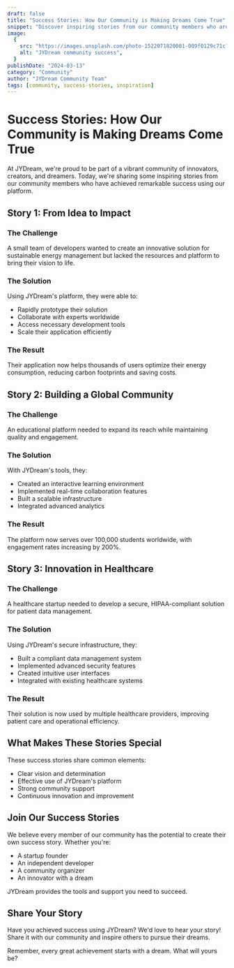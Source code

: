 ```yaml
---
draft: false
title: "Success Stories: How Our Community is Making Dreams Come True"
snippet: "Discover inspiring stories from our community members who are using JYDream to bring their innovative ideas to life and achieve remarkable success."
image:
  {
    src: "https://images.unsplash.com/photo-1522071820081-009f0129c71c?&fit=crop&w=430&h=240",
    alt: "JYDream community success",
  }
publishDate: "2024-03-13"
category: "Community"
author: "JYDream Community Team"
tags: [community, success-stories, inspiration]
---
```


# Success Stories: How Our Community is Making Dreams Come True

At JYDream, we're proud to be part of a vibrant community of innovators, creators, and dreamers. Today, we're sharing some inspiring stories from our community members who have achieved remarkable success using our platform.

## Story 1: From Idea to Impact

### The Challenge

A small team of developers wanted to create an innovative solution for sustainable energy management but lacked the resources and platform to bring their vision to life.

### The Solution

Using JYDream's platform, they were able to:

- Rapidly prototype their solution
- Collaborate with experts worldwide
- Access necessary development tools
- Scale their application efficiently

### The Result

Their application now helps thousands of users optimize their energy consumption, reducing carbon footprints and saving costs.

## Story 2: Building a Global Community

### The Challenge

An educational platform needed to expand its reach while maintaining quality and engagement.

### The Solution

With JYDream's tools, they:

- Created an interactive learning environment
- Implemented real-time collaboration features
- Built a scalable infrastructure
- Integrated advanced analytics

### The Result

The platform now serves over 100,000 students worldwide, with engagement rates increasing by 200%.

## Story 3: Innovation in Healthcare

### The Challenge

A healthcare startup needed to develop a secure, HIPAA-compliant solution for patient data management.

### The Solution

Using JYDream's secure infrastructure, they:

- Built a compliant data management system
- Implemented advanced security features
- Created intuitive user interfaces
- Integrated with existing healthcare systems

### The Result

Their solution is now used by multiple healthcare providers, improving patient care and operational efficiency.

## What Makes These Stories Special

These success stories share common elements:

- Clear vision and determination
- Effective use of JYDream's platform
- Strong community support
- Continuous innovation and improvement

## Join Our Success Stories

We believe every member of our community has the potential to create their own success story. Whether you're:

- A startup founder
- An independent developer
- A community organizer
- An innovator with a dream

JYDream provides the tools and support you need to succeed.

## Share Your Story

Have you achieved success using JYDream? We'd love to hear your story! Share it with our community and inspire others to pursue their dreams.

Remember, every great achievement starts with a dream. What will yours be?
